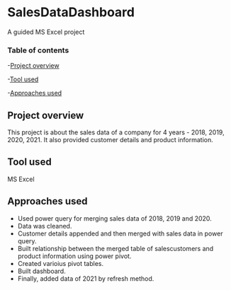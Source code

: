 # SalesDataDashboard

A guided MS Excel project

### Table of contents

-[Project overview](#project-overview)

-[Tool used](#tool-used)

-[Approaches used](#approaches-used)

## Project overview

This project is about the sales data of a company for 4 years - 2018, 2019, 2020, 2021. It also provided customer details and product information.

## Tool used

MS Excel

## Approaches used

- Used power query for merging sales data of 2018, 2019 and 2020.
- Data was cleaned.
- Customer details appended and then merged with sales data in power query.
- Built relationship between the merged table of salescustomers and product information using power pivot.
- Created varioius pivot tables.
- Built dashboard.
- Finally, added data of 2021 by refresh method.
